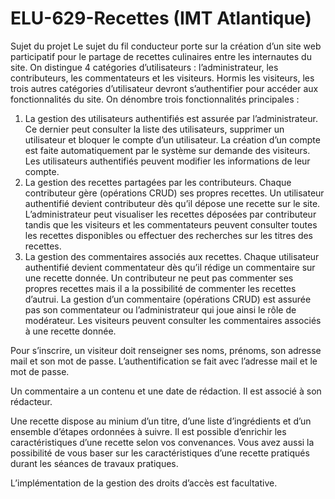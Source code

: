 # ELU-629-Recettes (IMT Atlantique)

Sujet du projet
Le sujet du fil conducteur porte sur la création d’un site web participatif pour le partage de recettes culinaires entre les internautes du site. On distingue 4 catégories d’utilisateurs : l’administrateur, les contributeurs, les commentateurs et les visiteurs. Hormis les visiteurs, les trois autres catégories d’utilisateur devront s’authentifier pour accéder aux fonctionnalités du site. On dénombre trois fonctionnalités principales :

1) La gestion des utilisateurs authentifiés est assurée par l’administrateur. Ce dernier peut consulter la liste des utilisateurs, supprimer un utilisateur et bloquer le compte d’un utilisateur. La création d’un compte est faite automatiquement par le système sur demande des visiteurs. Les utilisateurs authentifiés peuvent modifier les informations de leur compte.
2) La gestion des recettes partagées par les contributeurs. Chaque contributeur gère (opérations CRUD) ses propres recettes. Un utilisateur authentifié devient contributeur dès qu’il dépose une recette sur le site. L’administrateur peut visualiser les recettes déposées par contributeur tandis que les visiteurs et les commentateurs peuvent consulter toutes les recettes disponibles ou effectuer des recherches sur les titres des recettes.
3) La gestion des commentaires associés aux recettes. Chaque utilisateur authentifié devient commentateur dès qu’il rédige un commentaire sur une recette donnée. Un contributeur ne peut pas commenter ses propres recettes mais il a la possibilité de commenter les recettes d’autrui. La gestion d’un commentaire (opérations CRUD) est assurée pas son commentateur ou l’administrateur qui joue ainsi le rôle de modérateur. Les visiteurs peuvent consulter les commentaires associés à une recette donnée.

Pour s’inscrire, un visiteur doit renseigner ses noms, prénoms, son adresse mail et son mot de passe. L’authentification se fait avec l’adresse mail et le mot de passe.

Un commentaire a un contenu et une date de rédaction. Il est associé à son rédacteur.

Une recette dispose au minium d’un titre, d’une liste d’ingrédients et d’un ensemble d’étapes ordonnées à suivre. Il est possible d’enrichir les caractéristiques d’une recette selon vos convenances. Vous avez aussi la possibilité de vous baser sur les caractéristiques d’une recette pratiqués durant les séances de travaux pratiques.

L’implémentation de la gestion des droits d’accès est facultative.
